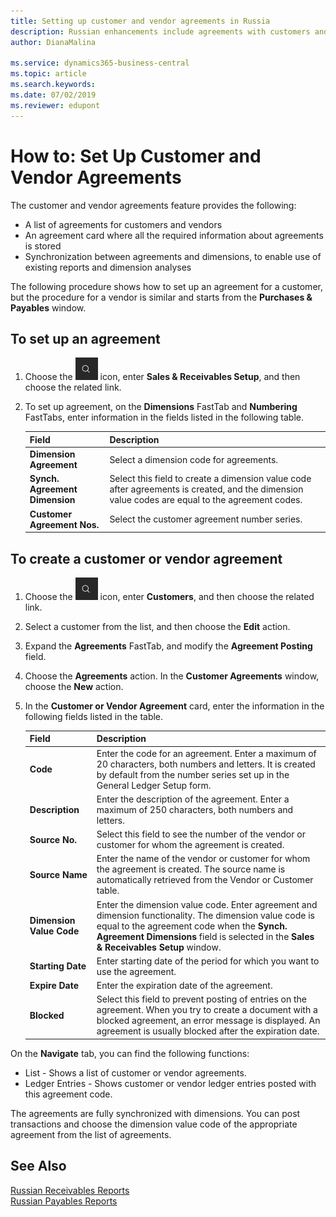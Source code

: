 ```yaml
---
title: Setting up customer and vendor agreements in Russia
description: Russian enhancements include agreements with customers and vendors.
author: DianaMalina

ms.service: dynamics365-business-central
ms.topic: article
ms.search.keywords:
ms.date: 07/02/2019
ms.reviewer: edupont
---
```


# How to: Set Up Customer and Vendor Agreements

The customer and vendor agreements feature provides the following:

- A list of agreements for customers and vendors
- An agreement card where all the required information about agreements is stored
- Synchronization between agreements and dimensions, to enable use of existing reports and dimension analyses

The following procedure shows how to set up an agreement for a customer, but the procedure for a vendor is similar and starts from the **Purchases & Payables** window.

## To set up an agreement

1. Choose the ![Search for Page or Report](search-icon.png) icon, enter **Sales & Receivables Setup**, and then choose the related link.

2. To set up agreement, on the **Dimensions** FastTab and **Numbering** FastTabs, enter information in the fields listed in the following table.

   | Field                          | Description         |
   | :----------------------------- | :------------------ |
   | **Dimension Agreement**        | Select a dimension code for agreements.             |
   | **Synch. Agreement Dimension** | Select this field to create a dimension value code after agreements is created, and the dimension value codes are equal to the agreement codes. |
   | **Customer Agreement Nos.**    | Select the customer agreement number series.        | 

## To create a customer or vendor agreement 

1. Choose the ![Search for Page or Report](search-icon.png) icon, enter **Customers**, and then choose the related link.

2. Select a customer from the list, and then choose the **Edit** action.

3. Expand the **Agreements** FastTab, and modify the **Agreement Posting** field.

4. Choose the **Agreements** action. In the **Customer Agreements** window, choose the **New** action.

5. In the **Customer or Vendor Agreement** card, enter the information in the following fields listed in the table.

   | Field                    | Description                                                  |
   | :----------------------- | :----------------------------------------------------------- |
   | **Code**                 | Enter the code for an agreement. Enter a maximum of 20 characters, both numbers and letters. It is created by default from the number series set up in the General Ledger Setup form. |
   | **Description**          | Enter the description of the agreement. Enter a maximum of 250 characters, both numbers and letters. |
   | **Source No.**           | Select this field to see the number of the vendor or customer for whom the agreement is created. |
   | **Source Name**          | Enter the name of the vendor or customer for whom the agreement is created. The source name is automatically retrieved from the Vendor or Customer table. |
   | **Dimension Value Code** | Enter the dimension value code. Enter agreement and dimension functionality. The dimension value code is equal to the agreement code when the **Synch. Agreement Dimensions** field is selected in the **Sales & Receivables Setup** window. |
   | **Starting Date**        | Enter starting date of the period for which you want to use the agreement. |
   | **Expire Date**          | Enter the expiration date of the agreement.                  |
   | **Blocked**              | Select this field to prevent posting of entries on the agreement. When you try to create a document with a blocked agreement, an error message is displayed. An agreement is usually blocked after the expiration date. |

On the **Navigate** tab, you can find the following functions: 

- List - Shows a list of customer or vendor agreements.
- Ledger Entries - Shows customer or vendor ledger entries posted with this agreement code. 

The agreements are fully synchronized with dimensions. You can post transactions and choose the dimension value code of the appropriate agreement from the list of agreements.

## See Also

[Russian Receivables Reports](Russian-Receivables-Reports.md)  
[Russian Payables Reports](Russian-Payables-Reports.md)  
